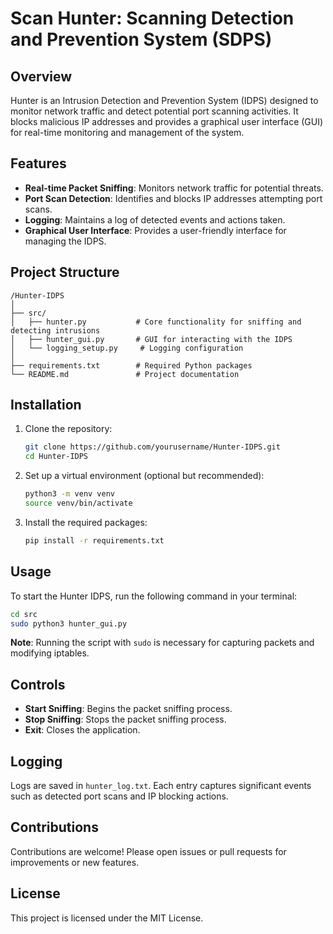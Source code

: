 # Scan Hunter: Scanning Detection and Prevention System (SDPS)

## Overview
Hunter is an Intrusion Detection and Prevention System (IDPS) designed to monitor network traffic and detect potential port scanning activities. It blocks malicious IP addresses and provides a graphical user interface (GUI) for real-time monitoring and management of the system.

## Features
- **Real-time Packet Sniffing**: Monitors network traffic for potential threats.
- **Port Scan Detection**: Identifies and blocks IP addresses attempting port scans.
- **Logging**: Maintains a log of detected events and actions taken.
- **Graphical User Interface**: Provides a user-friendly interface for managing the IDPS.

## Project Structure
```
/Hunter-IDPS
│
├── src/
│   ├── hunter.py           # Core functionality for sniffing and detecting intrusions
│   ├── hunter_gui.py       # GUI for interacting with the IDPS
│   └── logging_setup.py     # Logging configuration
│
├── requirements.txt        # Required Python packages
└── README.md               # Project documentation
```

## Installation
1. Clone the repository:
   ```bash
   git clone https://github.com/yourusername/Hunter-IDPS.git
   cd Hunter-IDPS
   ```

2. Set up a virtual environment (optional but recommended):
   ```bash
   python3 -m venv venv
   source venv/bin/activate
   ```

3. Install the required packages:
   ```bash
   pip install -r requirements.txt
   ```

## Usage
To start the Hunter IDPS, run the following command in your terminal:
```bash
cd src
sudo python3 hunter_gui.py
```

**Note**: Running the script with `sudo` is necessary for capturing packets and modifying iptables.

## Controls
- **Start Sniffing**: Begins the packet sniffing process.
- **Stop Sniffing**: Stops the packet sniffing process.
- **Exit**: Closes the application.

## Logging
Logs are saved in `hunter_log.txt`. Each entry captures significant events such as detected port scans and IP blocking actions.

## Contributions
Contributions are welcome! Please open issues or pull requests for improvements or new features.

## License
This project is licensed under the MIT License.
